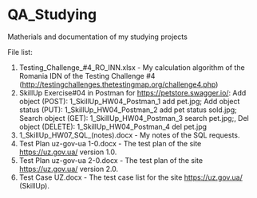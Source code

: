 # QA_Studying
Matherials and documentation of my studying projects

File list:
1) Testing_Challenge_#4_RO_INN.xlsx - My calculation algorithm of the Romania IDN of the Testing Challenge #4 (http://testingchallenges.thetestingmap.org/challenge4.php)
2) SkillUp Exercise#04 in Postman for https://petstore.swagger.io/: Add object (POST): 1_SkillUp_HW04_Postman_1 add pet.jpg; Add object status (PUT): 1_SkillUp_HW04_Postman_2 add pet status sold.jpg; Search object (GET): 1_SkillUp_HW04_Postman_3 search pet.jpg;, Del object (DELETE):  1_SkillUp_HW04_Postman_4 del pet.jpg
3) 1_SkillUp_HW07_SQL_(notes).docx - My notes of the SQL requests.
4) Test Plan uz-gov-ua 1-0.docx - The test plan of the site https://uz.gov.ua/ version 1.0.
5) Test Plan uz-gov-ua 2-0.docx - The test plan of the site https://uz.gov.ua/ version 2.0.
6) Test Case UZ.docx - The test case list for the site https://uz.gov.ua/ (SkillUp).
